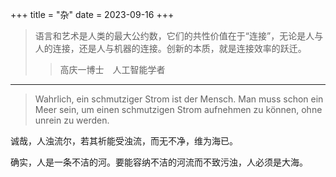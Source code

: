 +++
title = "杂"
date = 2023-09-16
+++

>语言和艺术是人类的最大公约数，它们的共性价值在于“连接”，无论是人与人的连接，还是人与机器的连接。创新的本质，就是连接效率的跃迁。  
>>高庆一博士　人工智能学者
***
>Wahrlich, ein schmutziger Strom ist der Mensch. Man muss schon ein Meer sein, um einen schmutzigen Strom aufnehmen zu können, ohne unrein zu werden.

诚哉，人浊流尔，若其祈能受浊流，而无不净，维为海已。

确实，人是一条不洁的河。要能容纳不洁的河流而不致污浊，人必须是大海。
